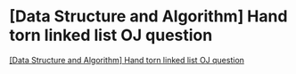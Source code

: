 # [Data Structure and Algorithm] Hand torn linked list OJ question
[[Data Structure and Algorithm] Hand torn linked list OJ question](https://aiwithcloud.com/2022/09/19/data_structure_and_algorithm_hand_torn_linked_list_oj_question/)